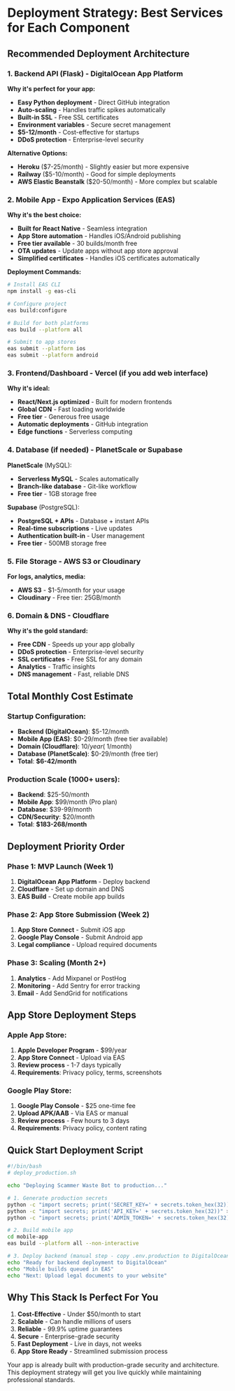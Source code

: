 # Deployment Strategy: Best Services for Each Component

## Recommended Deployment Architecture

### 1. Backend API (Flask) - **DigitalOcean App Platform** 
**Why it's perfect for your app:**
- **Easy Python deployment** - Direct GitHub integration
- **Auto-scaling** - Handles traffic spikes automatically  
- **Built-in SSL** - Free SSL certificates
- **Environment variables** - Secure secret management
- **$5-12/month** - Cost-effective for startups
- **DDoS protection** - Enterprise-level security

**Alternative Options:**
- **Heroku** ($7-25/month) - Slightly easier but more expensive
- **Railway** ($5-10/month) - Good for simple deployments
- **AWS Elastic Beanstalk** ($20-50/month) - More complex but scalable

### 2. Mobile App - **Expo Application Services (EAS)**
**Why it's the best choice:**
- **Built for React Native** - Seamless integration
- **App Store automation** - Handles iOS/Android publishing
- **Free tier available** - 30 builds/month free
- **OTA updates** - Update apps without app store approval
- **Simplified certificates** - Handles iOS certificates automatically

**Deployment Commands:**
```bash
# Install EAS CLI
npm install -g eas-cli

# Configure project
eas build:configure

# Build for both platforms
eas build --platform all

# Submit to app stores
eas submit --platform ios
eas submit --platform android
```

### 3. Frontend/Dashboard - **Vercel** (if you add web interface)
**Why it's ideal:**
- **React/Next.js optimized** - Built for modern frontends
- **Global CDN** - Fast loading worldwide
- **Free tier** - Generous free usage
- **Automatic deployments** - GitHub integration
- **Edge functions** - Serverless computing

### 4. Database (if needed) - **PlanetScale** or **Supabase**
**PlanetScale** (MySQL):
- **Serverless MySQL** - Scales automatically
- **Branch-like database** - Git-like workflow
- **Free tier** - 1GB storage free

**Supabase** (PostgreSQL):
- **PostgreSQL + APIs** - Database + instant APIs
- **Real-time subscriptions** - Live updates
- **Authentication built-in** - User management
- **Free tier** - 500MB storage free

### 5. File Storage - **AWS S3** or **Cloudinary**
**For logs, analytics, media:**
- **AWS S3** - $1-5/month for your usage
- **Cloudinary** - Free tier: 25GB/month

### 6. Domain & DNS - **Cloudflare**
**Why it's the gold standard:**
- **Free CDN** - Speeds up your app globally
- **DDoS protection** - Enterprise-level security
- **SSL certificates** - Free SSL for any domain
- **Analytics** - Traffic insights
- **DNS management** - Fast, reliable DNS

## Total Monthly Cost Estimate

### Startup Configuration:
- **Backend (DigitalOcean)**: $5-12/month
- **Mobile App (EAS)**: $0-29/month (free tier available)
- **Domain (Cloudflare)**: $10/year (~$1/month)
- **Database (PlanetScale)**: $0-29/month (free tier)
- **Total**: **$6-42/month**

### Production Scale (1000+ users):
- **Backend**: $25-50/month
- **Mobile App**: $99/month (Pro plan)
- **Database**: $39-99/month
- **CDN/Security**: $20/month
- **Total**: **$183-268/month**

## Deployment Priority Order

### Phase 1: MVP Launch (Week 1)
1. **DigitalOcean App Platform** - Deploy backend
2. **Cloudflare** - Set up domain and DNS
3. **EAS Build** - Create mobile app builds

### Phase 2: App Store Submission (Week 2)
1. **App Store Connect** - Submit iOS app
2. **Google Play Console** - Submit Android app
3. **Legal compliance** - Upload required documents

### Phase 3: Scaling (Month 2+)
1. **Analytics** - Add Mixpanel or PostHog
2. **Monitoring** - Add Sentry for error tracking
3. **Email** - Add SendGrid for notifications

## App Store Deployment Steps

### Apple App Store:
1. **Apple Developer Program** - $99/year
2. **App Store Connect** - Upload via EAS
3. **Review process** - 1-7 days typically
4. **Requirements**: Privacy policy, terms, screenshots

### Google Play Store:
1. **Google Play Console** - $25 one-time fee
2. **Upload APK/AAB** - Via EAS or manual
3. **Review process** - Few hours to 3 days
4. **Requirements**: Privacy policy, content rating

## Quick Start Deployment Script

```bash
#!/bin/bash
# deploy_production.sh

echo "Deploying Scammer Waste Bot to production..."

# 1. Generate production secrets
python -c "import secrets; print('SECRET_KEY=' + secrets.token_hex(32))" >> .env.production
python -c "import secrets; print('API_KEY=' + secrets.token_hex(32))" >> .env.production
python -c "import secrets; print('ADMIN_TOKEN=' + secrets.token_hex(32))" >> .env.production

# 2. Build mobile app
cd mobile-app
eas build --platform all --non-interactive

# 3. Deploy backend (manual step - copy .env.production to DigitalOcean)
echo "Ready for backend deployment to DigitalOcean"
echo "Mobile builds queued in EAS"
echo "Next: Upload legal documents to your website"
```

## Why This Stack Is Perfect For You

1. **Cost-Effective** - Under $50/month to start
2. **Scalable** - Can handle millions of users
3. **Reliable** - 99.9% uptime guarantees
4. **Secure** - Enterprise-grade security
5. **Fast Deployment** - Live in days, not weeks
6. **App Store Ready** - Streamlined submission process

Your app is already built with production-grade security and architecture. This deployment strategy will get you live quickly while maintaining professional standards.
